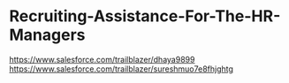 # Recruiting-Assistance-For-The-HR-Managers



https://www.salesforce.com/trailblazer/dhaya9899
https://www.salesforce.com/trailblazer/sureshmuo7e8fhjghtg
